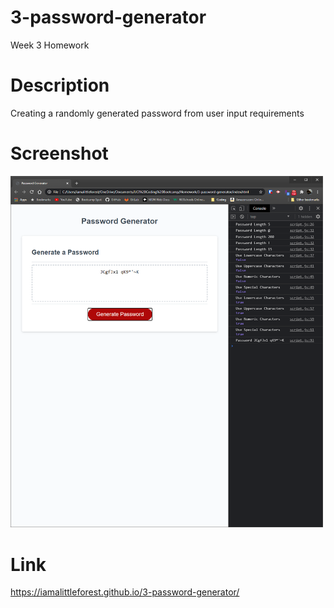 # 3-password-generator
Week 3 Homework

# Description
Creating a randomly generated password from user input requirements

# Screenshot
<img src="assets/images/readme-screenshot.PNG" width="500">

# Link
https://iamalittleforest.github.io/3-password-generator/
